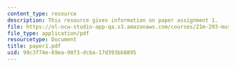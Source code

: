 ```yaml
---
content_type: resource
description: This resource gives information on paper assignment 1.
file: https://ol-ocw-studio-app-qa.s3.amazonaws.com/courses/21m-293-music-of-africa-fall-2005/99c3f74e69ea98f3dcba17d393bb8895_paper1.pdf
file_type: application/pdf
resourcetype: Document
title: paper1.pdf
uid: 99c3f74e-69ea-98f3-dcba-17d393bb8895
---
```

